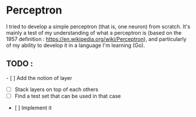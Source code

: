 # Perceptron
I tried to develop a simple perceptron (that is, one neuron) from scratch. It's mainly a test of my understanding
of what a perceptron is (based on the 1957 definition : https://en.wikipedia.org/wiki/Perceptron), and particularly
of my ability to develop it in a language I'm learning (Go).

## TODO :
- [ ] Add the notion of layer
- [ ] Stack layers on top of each others
- [ ] Find a test set that can be used in that case
- [ ] Implement it
